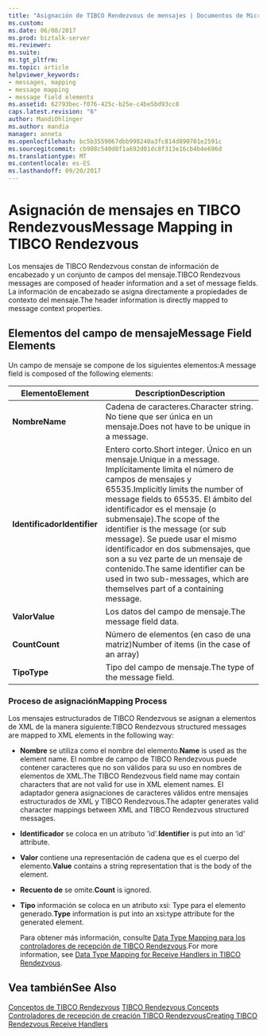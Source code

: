 ```yaml
---
title: "Asignación de TIBCO Rendezvous de mensajes | Documentos de Microsoft"
ms.custom: 
ms.date: 06/08/2017
ms.prod: biztalk-server
ms.reviewer: 
ms.suite: 
ms.tgt_pltfrm: 
ms.topic: article
helpviewer_keywords:
- messages, mapping
- message mapping
- message field elements
ms.assetid: 62793bec-f076-425c-b25e-c4be5bd93cc8
caps.latest.revision: "6"
author: MandiOhlinger
ms.author: mandia
manager: anneta
ms.openlocfilehash: bc5b3559067dbb998240a3fc814d890701e2591c
ms.sourcegitcommit: cb908c540d8f1a692d01dc8f313e16cb4b4e696d
ms.translationtype: MT
ms.contentlocale: es-ES
ms.lasthandoff: 09/20/2017
---
```

# <a name="message-mapping-in-tibco-rendezvous"></a><span data-ttu-id="e5f1a-102">Asignación de mensajes en TIBCO Rendezvous</span><span class="sxs-lookup"><span data-stu-id="e5f1a-102">Message Mapping in TIBCO Rendezvous</span></span>
<span data-ttu-id="e5f1a-103">Los mensajes de TIBCO Rendezvous constan de información de encabezado y un conjunto de campos del mensaje.</span><span class="sxs-lookup"><span data-stu-id="e5f1a-103">TIBCO Rendezvous messages are composed of header information and a set of message fields.</span></span> <span data-ttu-id="e5f1a-104">La información de encabezado se asigna directamente a propiedades de contexto del mensaje.</span><span class="sxs-lookup"><span data-stu-id="e5f1a-104">The header information is directly mapped to message context properties.</span></span>  
  
## <a name="message-field-elements"></a><span data-ttu-id="e5f1a-105">Elementos del campo de mensaje</span><span class="sxs-lookup"><span data-stu-id="e5f1a-105">Message Field Elements</span></span>  
 <span data-ttu-id="e5f1a-106">Un campo de mensaje se compone de los siguientes elementos:</span><span class="sxs-lookup"><span data-stu-id="e5f1a-106">A message field is composed of the following elements:</span></span>  
  
|<span data-ttu-id="e5f1a-107">Elemento</span><span class="sxs-lookup"><span data-stu-id="e5f1a-107">Element</span></span>|<span data-ttu-id="e5f1a-108">Description</span><span class="sxs-lookup"><span data-stu-id="e5f1a-108">Description</span></span>|  
|-------------|-----------------|  
|<span data-ttu-id="e5f1a-109">**Nombre**</span><span class="sxs-lookup"><span data-stu-id="e5f1a-109">**Name**</span></span>|<span data-ttu-id="e5f1a-110">Cadena de caracteres.</span><span class="sxs-lookup"><span data-stu-id="e5f1a-110">Character string.</span></span> <span data-ttu-id="e5f1a-111">No tiene que ser única en un mensaje.</span><span class="sxs-lookup"><span data-stu-id="e5f1a-111">Does not have to be unique in a message.</span></span>|  
|<span data-ttu-id="e5f1a-112">**Identificador**</span><span class="sxs-lookup"><span data-stu-id="e5f1a-112">**Identifier**</span></span>|<span data-ttu-id="e5f1a-113">Entero corto.</span><span class="sxs-lookup"><span data-stu-id="e5f1a-113">Short integer.</span></span> <span data-ttu-id="e5f1a-114">Único en un mensaje.</span><span class="sxs-lookup"><span data-stu-id="e5f1a-114">Unique in a message.</span></span> <span data-ttu-id="e5f1a-115">Implícitamente limita el número de campos de mensajes y 65535.</span><span class="sxs-lookup"><span data-stu-id="e5f1a-115">Implicitly limits the number of message fields to 65535.</span></span> <span data-ttu-id="e5f1a-116">El ámbito del identificador es el mensaje (o submensaje).</span><span class="sxs-lookup"><span data-stu-id="e5f1a-116">The scope of the identifier is the message (or sub message).</span></span> <span data-ttu-id="e5f1a-117">Se puede usar el mismo identificador en dos submensajes, que son a su vez parte de un mensaje de contenido.</span><span class="sxs-lookup"><span data-stu-id="e5f1a-117">The same identifier can be used in two sub-messages, which are themselves part of a containing message.</span></span>|  
|<span data-ttu-id="e5f1a-118">**Valor**</span><span class="sxs-lookup"><span data-stu-id="e5f1a-118">**Value**</span></span>|<span data-ttu-id="e5f1a-119">Los datos del campo de mensaje.</span><span class="sxs-lookup"><span data-stu-id="e5f1a-119">The message field data.</span></span>|  
|<span data-ttu-id="e5f1a-120">**Count**</span><span class="sxs-lookup"><span data-stu-id="e5f1a-120">**Count**</span></span>|<span data-ttu-id="e5f1a-121">Número de elementos (en caso de una matriz)</span><span class="sxs-lookup"><span data-stu-id="e5f1a-121">Number of items (in the case of an array)</span></span>|  
|<span data-ttu-id="e5f1a-122">**Tipo**</span><span class="sxs-lookup"><span data-stu-id="e5f1a-122">**Type**</span></span>|<span data-ttu-id="e5f1a-123">Tipo del campo de mensaje.</span><span class="sxs-lookup"><span data-stu-id="e5f1a-123">The type of the message field.</span></span>|  
  
### <a name="mapping-process"></a><span data-ttu-id="e5f1a-124">Proceso de asignación</span><span class="sxs-lookup"><span data-stu-id="e5f1a-124">Mapping Process</span></span>  
 <span data-ttu-id="e5f1a-125">Los mensajes estructurados de TIBCO Rendezvous se asignan a elementos de XML de la manera siguiente:</span><span class="sxs-lookup"><span data-stu-id="e5f1a-125">TIBCO Rendezvous structured messages are mapped to XML elements in the following way:</span></span>  
  
-   <span data-ttu-id="e5f1a-126">**Nombre** se utiliza como el nombre del elemento.</span><span class="sxs-lookup"><span data-stu-id="e5f1a-126">**Name** is used as the element name.</span></span> <span data-ttu-id="e5f1a-127">El nombre de campo de TIBCO Rendezvous puede contener caracteres que no son válidos para su uso en nombres de elementos de XML.</span><span class="sxs-lookup"><span data-stu-id="e5f1a-127">The TIBCO Rendezvous field name may contain characters that are not valid for use in XML element names.</span></span> <span data-ttu-id="e5f1a-128">El adaptador genera asignaciones de caracteres válidos entre mensajes estructurados de XML y TIBCO Rendezvous.</span><span class="sxs-lookup"><span data-stu-id="e5f1a-128">The adapter generates valid character mappings between XML and TIBCO Rendezvous structured messages.</span></span>  
  
-   <span data-ttu-id="e5f1a-129">**Identificador** se coloca en un atributo 'id'.</span><span class="sxs-lookup"><span data-stu-id="e5f1a-129">**Identifier** is put into an ‘id’ attribute.</span></span>  
  
-   <span data-ttu-id="e5f1a-130">**Valor** contiene una representación de cadena que es el cuerpo del elemento.</span><span class="sxs-lookup"><span data-stu-id="e5f1a-130">**Value** contains a string representation that is the body of the element.</span></span>  
  
-   <span data-ttu-id="e5f1a-131">**Recuento de** se omite.</span><span class="sxs-lookup"><span data-stu-id="e5f1a-131">**Count** is ignored.</span></span>  
  
-   <span data-ttu-id="e5f1a-132">**Tipo** información se coloca en un atributo xsi: Type para el elemento generado.</span><span class="sxs-lookup"><span data-stu-id="e5f1a-132">**Type** information is put into an xsi:type attribute for the generated element.</span></span>  
  
     <span data-ttu-id="e5f1a-133">Para obtener más información, consulte [Data Type Mapping para los controladores de recepción de TIBCO Rendezvous](../core/data-type-mapping-for-receive-handlers-in-tibco-rendezvous.md).</span><span class="sxs-lookup"><span data-stu-id="e5f1a-133">For more information, see [Data Type Mapping for Receive Handlers in TIBCO Rendezvous](../core/data-type-mapping-for-receive-handlers-in-tibco-rendezvous.md).</span></span>  
  
## <a name="see-also"></a><span data-ttu-id="e5f1a-134">Vea también</span><span class="sxs-lookup"><span data-stu-id="e5f1a-134">See Also</span></span>  
 <span data-ttu-id="e5f1a-135">[Conceptos de TIBCO Rendezvous](../core/tibco-rendezvous-concepts.md) </span><span class="sxs-lookup"><span data-stu-id="e5f1a-135">[TIBCO Rendezvous Concepts](../core/tibco-rendezvous-concepts.md) </span></span>  
 [<span data-ttu-id="e5f1a-136">Controladores de recepción de creación TIBCO Rendezvous</span><span class="sxs-lookup"><span data-stu-id="e5f1a-136">Creating TIBCO Rendezvous Receive Handlers</span></span>](../core/creating-tibco-rendezvous-receive-handlers.md)
